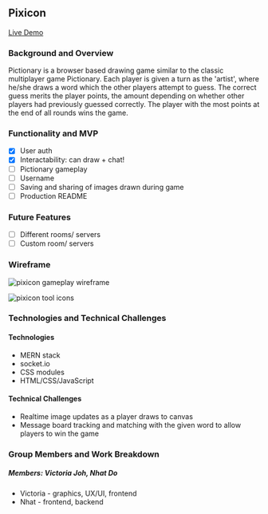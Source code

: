 ## Pixicon
[Live Demo](http://pix-icon.herokuapp.com/)

### Background and Overview
Pictionary is a browser based drawing game similar to the classic multiplayer game Pictionary. Each player is given a turn as the 'artist', where he/she draws a word which the other players attempt to guess. The correct guess merits the player points, the amount depending on whether other players had previously guessed correctly. The player with the most points at the end of all rounds wins the game.


### Functionality and MVP
- [x] User auth
- [x] Interactability: can draw + chat!
- [ ] Pictionary gameplay
- [ ] Username
- [ ] Saving and sharing of images drawn during game
- [ ] Production README

### Future Features
- [ ] Different rooms/ servers
- [ ] Custom room/ servers

### Wireframe
<img alt='pixicon gameplay wireframe' src='https://66.media.tumblr.com/1bbb383a3a0ceb995f6c6c8797d99ba9/tumblr_pv5ultc5sz1tewbdwo1_r1_1280.png'/>

<img alt='pixicon tool icons'
src='https://66.media.tumblr.com/d241d723638a28d20fcc2a34dd196f44/tumblr_pv5ultc5sz1tewbdwo3_r1_1280.png'/>

### Technologies and Technical Challenges
#### Technologies
- MERN stack
- socket.io
- CSS modules
- HTML/CSS/JavaScript


#### Technical Challenges
- Realtime image updates as a player draws to canvas
- Message board tracking and matching with the given word to allow players to win the game


### Group Members and Work Breakdown
##### Members: Victoria Joh, Nhat Do
- Victoria - graphics, UX/UI, frontend
- Nhat - frontend, backend
